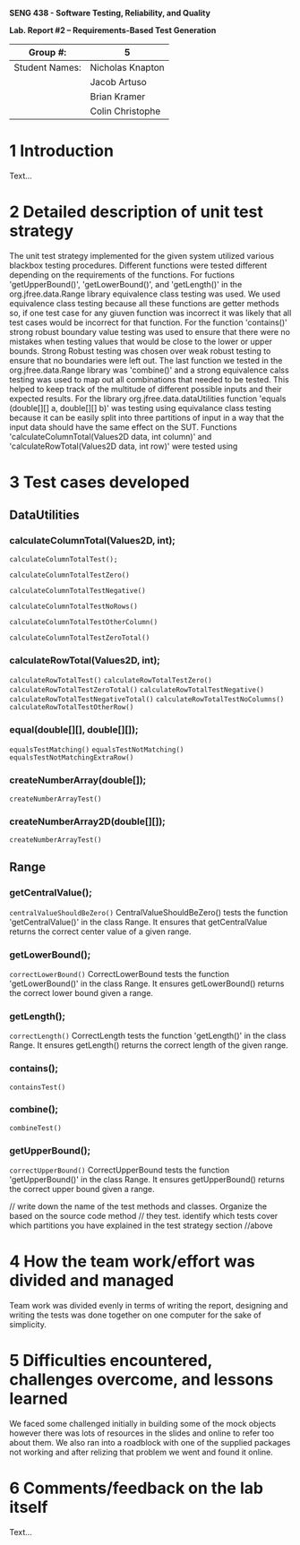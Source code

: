 **SENG 438 - Software Testing, Reliability, and Quality**

**Lab. Report \#2 – Requirements-Based Test Generation**

| Group \#:      |  5  |
| -------------- | --- |
| Student Names: |  Nicholas Knapton   |
|                |  Jacob Artuso   |
|                |  Brian Kramer  |
|                |  Colin Christophe   |

# 1 Introduction

Text…

# 2 Detailed description of unit test strategy

 The unit test strategy implemented for the given system utilized various blackbox testing procedures. Different functions were tested different depending on the requirements of the functions. For fuctions 'getUpperBound()', 'getLowerBound()', and 'getLength()' in the org.jfree.data.Range library equivalence class testing was used. We used equivalence class testing because all these functions are getter methods so, if one test case for any giuven function was incorrect it was likely that all test cases would be incorrect for that function. For the function 'contains()' strong robust boundary value testing was used to ensure that there were no mistakes when testing values that would be close to the lower or upper bounds. Strong Robust testing was chosen over weak robust testing to ensure that no boundaries were left out. The last function we tested in the org.jfree.data.Range library was 'combine()' and a strong equivalence calss testing was used to map 
    out all combinations that needed to be tested. This helped to keep track of the multitude of different possible inputs and their expected results. For the library org.jfree.data.dataUtilities function 'equals (double[][] a, double[][] b)' was testing using equivalance class testing because it can be easily split into three partitions of input in a way that the input data should have the same effect on the SUT. Functions 'calculateColumnTotal(Values2D data, int column)' and 'calculateRowTotal(Values2D data, int row)' were tested using 

# 3 Test cases developed

## DataUtilities

### calculateColumnTotal(Values2D, int);
`calculateColumnTotalTest();`

`calculateColumnTotalTestZero()`

`calculateColumnTotalTestNegative()`

`calculateColumnTotalTestNoRows()`

`calculateColumnTotalTestOtherColumn()`

`calculateColumnTotalTestZeroTotal()`

### calculateRowTotal(Values2D, int);
`calculateRowTotalTest()`
`calculateRowTotalTestZero()`
`calculateRowTotalTestZeroTotal()`
`calculateRowTotalTestNegative()`
`calculateRowTotalTestNegativeTotal()`
`calculateRowTotalTestNoColumns()`
`calculateRowTotalTestOtherRow()`

### equal(double[][], double[][]);
`equalsTestMatching()`
`equalsTestNotMatching()`
`equalsTestNotMatchingExtraRow()`

### createNumberArray(double[]);
`createNumberArrayTest()`

### createNumberArray2D(double[][]);
`createNumberArrayTest()`

## Range

### getCentralValue();
`centralValueShouldBeZero()`
CentralValueShouldBeZero() tests the function 'getCentralValue()' in the class Range. It ensures that getCentralValue returns the correct center value of a given range.

### getLowerBound();
`correctLowerBound()`
 CorrectLowerBound tests the function 'getLowerBound()' in the class Range. It ensures getLowerBound() returns the correct lower bound given a range.

### getLength();
`correctLength()`
CorrectLength tests the function 'getLength()' in the class Range. It ensures getLength() returns the correct length of the given range.

### contains();
`containsTest()`

### combine();
`combineTest()`

### getUpperBound();
`correctUpperBound()`
CorrectUpperBound tests the function 'getUpperBound()' in the class Range. It ensures getUpperBound() returns the correct upper bound given a range.

// write down the name of the test methods and classes. Organize the based on
the source code method // they test. identify which tests cover which partitions
you have explained in the test strategy section //above

# 4 How the team work/effort was divided and managed
Team work was divided evenly in terms of writing the report, designing and writing the tests was done together on one computer for the sake of simplicity.

# 5 Difficulties encountered, challenges overcome, and lessons learned
We faced some challenged initially in building some of the mock objects however there was lots of resources in the slides and online to refer too about them. We also ran into a roadblock with one of the supplied packages not working and after relizing that problem we went and found it online. 

# 6 Comments/feedback on the lab itself

Text…
